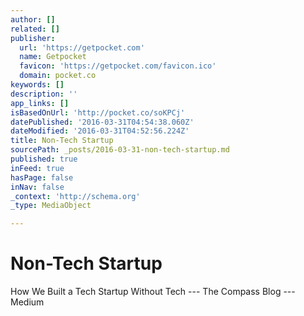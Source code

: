 ```yaml
---
author: []
related: []
publisher:
  url: 'https://getpocket.com'
  name: Getpocket
  favicon: 'https://getpocket.com/favicon.ico'
  domain: pocket.co
keywords: []
description: ''
app_links: []
isBasedOnUrl: 'http://pocket.co/soKPCj'
datePublished: '2016-03-31T04:54:38.060Z'
dateModified: '2016-03-31T04:52:56.224Z'
title: Non-Tech Startup
sourcePath: _posts/2016-03-31-non-tech-startup.md
published: true
inFeed: true
hasPage: false
inNav: false
_context: 'http://schema.org'
_type: MediaObject

---
```

# Non-Tech Startup

<article style=""></article>

How We Built a Tech Startup Without Tech --- The Compass Blog --- Medium